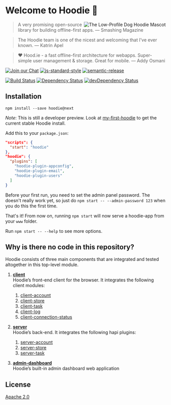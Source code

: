 # Welcome to Hoodie 🎉

<img src="https://avatars1.githubusercontent.com/u/1888826?v=3&s=200"
 alt="The Low-Profile Dog Hoodie Mascot" title="The Low-Profile Dog Hoodie Mascot" align="right" />

> A very promising open-source library for building offline-first apps.
> — Smashing Magazine

> The Hoodie team is one of the nicest and welcoming that I’ve ever known.
> — Katrin Apel

> ❤ Hood.ie - a fast offline-first architecture for webapps. Super-simple user management & storage. Great for mobile.
> — Addy Osmani

[![Join our Chat](https://img.shields.io/badge/Chat-IRC%20or%20Slack-blue.svg)](http://hood.ie/chat)
[![js-standard-style](https://img.shields.io/badge/code%20style-standard-brightgreen.svg?style=flat)](https://github.com/feross/standard)
[![semantic-release](https://img.shields.io/badge/%20%20%F0%9F%93%A6%F0%9F%9A%80-semantic--release-e10079.svg)](https://github.com/semantic-release/semantic-release)

[![Build Status](https://travis-ci.org/hoodiehq/hoodie.svg?branch=master)](https://travis-ci.org/hoodiehq/hoodie)
[![Dependency Status](https://david-dm.org/hoodiehq/hoodie.svg)](https://david-dm.org/hoodiehq/hoodie)
[![devDependency Status](https://david-dm.org/hoodiehq/hoodie/dev-status.svg)](https://david-dm.org/hoodiehq/hoodie#info=devDependencies)

## Installation

`npm install --save hoodie@next`

_Note_: This is still a developer preview. Look at [my-first-hoodie](https://github.com/hoodiehq/my-first-hoodie) to get the current stable Hoodie install.

Add this to your `package.json`:

```json
"scripts": {
  "start": "hoodie"
},
"hoodie": {
  "plugins": [
    "hoodie-plugin-appconfig",
    "hoodie-plugin-email",
    "hoodie-plugin-users"
  ]
}
```
Before your first run, you need to set the admin panel password. The doesn't really work yet, so just do `npm start -- --admin-password 123` when you do this the first time. 

That's it! From now on, running `npm start` will now serve a hoodie-app from your `www` folder.

Run `npm start -- --help` to see more options.

## Why is there no code in this repository?

Hoodie consists of three main components that are integrated and tested altogether in this top-level module.

1. [**client**](https://github.com/hoodiehq/hoodie-client)  
   Hoodie’s front-end client for the browser. It integrates the following client modules:
   1. [client-account](https://github.com/hoodiehq/hoodie-client-account)  
   2. [client-store](https://github.com/hoodiehq/hoodie-client-store)  
   3. [client-task](https://github.com/hoodiehq/hoodie-client-task)  
   4. [client-log](https://github.com/hoodiehq/hoodie-client-log)  
   5. [client-connection-status](https://github.com/hoodiehq/hoodie-client-connection-status)  


2. [**server**](https://github.com/hoodiehq/hoodie-server)  
   Hoodie’s back-end. It integrates the following hapi plugins:
   1. [server-account](https://github.com/hoodiehq/hoodie-server-account)
   2. [server-store](https://github.com/hoodiehq/hoodie-server-store)
   3. [server-task](https://github.com/hoodiehq/hoodie-server-task)


3. [**admin-dashboard**](https://github.com/hoodiehq/hoodie-admin-dashboard)  
   Hoodie’s built-in admin dashboard web application


## License

[Apache 2.0](LICENSE)
